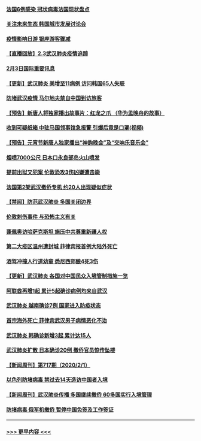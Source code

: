 #### [法国6例感染 冠状病毒法国现状盘点](../pages/prog202/a102768157.md?t=02032355) 
#### [关注未来生态 韩国城市发展讨论会](../pages/prog202/a102768153.md?t=02032355) 
#### [疫情影响日游 银座游客骤减](../pages/prog202/a102768160.md?t=02032355) 
#### [【直播回放】2.3武汉肺炎疫情追踪](../pages/prog202/a102768128.md?t=02032355) 
#### [2月3日国际重要讯息](../pages/prog202/a102767896.md?t=02032355) 
#### [【更新】武汉肺炎 美增至11病例 访问韩国65人失联](../pages/prog202/a102758911.md?t=02032355) 
#### [防堵武汉疫情 马尔地夫禁自中国到访旅客](../pages/prog202/a102767847.md?t=02032355) 
#### [【预告】新唐人将独家播出故事片：红龙之爪 （华为孟晚舟的故事）](../pages/prog202/a102767728.md?t=02032355) 
#### [收到可疑纸箱 中驻马国领事馆急报警 引爆后竟是口罩(视频)](../pages/prog202/a102767695.md?t=02032355) 
#### [【预告】元宵节新唐人独家播出“神韵晚会”及“交响乐音乐会”](../pages/prog202/a102767674.md?t=02032355) 
#### [烟喷7000公尺 日本口永良部岛火山喷发](../pages/prog202/a102767687.md?t=02032355) 
#### [提前出狱又犯案 伦敦恐攻3伤凶嫌遭击毙](../pages/prog202/a102767635.md?t=02032355) 
#### [法国第2架武汉撤侨专机 约20人出现疑似症状](../pages/prog202/a102767617.md?t=02032355) 
#### [【禁闻】防范武汉肺炎  多国关闭边界](../pages/prog202/a102767542.md?t=02032355) 
#### [伦敦刺伤事件 与恐怖主义有关](../pages/prog202/a102767509.md?t=02032355) 
#### [蓬佩奥访哈萨克斯坦 施压中共尊重新疆人权](../pages/prog202/a102767395.md?t=02032355) 
#### [第二大疫区温州遭封城 菲律宾报首例大陆外死亡](../pages/prog202/a102767388.md?t=02032355) 
#### [酒驾冲撞人行道幼童 悉尼西郊酿4死3伤](../pages/prog202/a102767238.md?t=02032355) 
#### [【更新】武汉肺炎 各国对中国民众入境管制措施一览](../pages/prog202/a102767170.md?t=02032355) 
#### [阿联酋再增1起 累计5起确诊病例均来自武汉](../pages/prog202/a102767207.md?t=02032355) 
#### [武汉肺炎 越南确诊7例 国家进入防疫状态](../pages/prog202/a102767186.md?t=02032355) 
#### [首宗海外死亡 菲律宾武汉男子病情恶化不治](../pages/prog202/a102767150.md?t=02032355) 
#### [武汉肺炎 韩确诊新增3起 累计达15人](../pages/prog202/a102767132.md?t=02032355) 
#### [武汉肺炎扩散 日本确诊20例 撤侨官员惊传坠楼](../pages/prog202/a102767109.md?t=02032355) 
#### [【新闻周刊】第717期（2020/2/1）](../pages/prog202/a102767114.md?t=02032355) 
#### [以色列防堵病毒 禁过去14天造访中国者入境](../pages/prog202/a102767091.md?t=02032355) 
#### [【新闻周刊】武汉肺炎传播 多国继续撤侨 60多国实行入境管理](../pages/prog202/a102767044.md?t=02032355) 
#### [防堵病毒 俄军机撤侨 暂停中国免签及工作签证](../pages/prog202/a102767084.md?t=02032355) 

----
#### [ >>> 更早内容 <<< ](../indexes/prog202-earlier.md)
